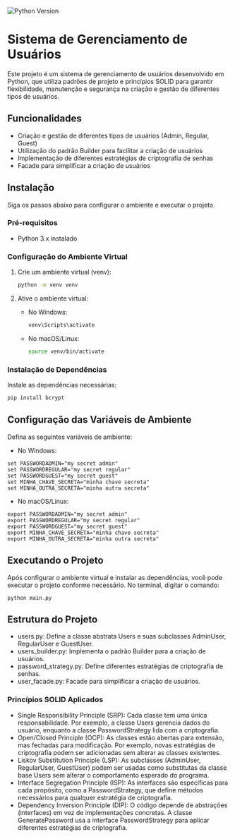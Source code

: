 ![Python Version](https://img.shields.io/badge/python-3.x-blue)


# Sistema de Gerenciamento de Usuários

Este projeto é um sistema de gerenciamento de usuários desenvolvido em Python, que utiliza padrões de projeto e princípios SOLID para garantir flexibilidade, manutenção e segurança na criação e gestão de diferentes tipos de usuários.

## Funcionalidades

- Criação e gestão de diferentes tipos de usuários (Admin, Regular, Guest)
- Utilização do padrão Builder para facilitar a criação de usuários
- Implementação de diferentes estratégias de criptografia de senhas
- Facade para simplificar a criação de usuários

## Instalação

Siga os passos abaixo para configurar o ambiente e executar o projeto.

### Pré-requisitos

- Python 3.x instalado

### Configuração do Ambiente Virtual

1. Crie um ambiente virtual (venv):

    ```bash
    python -m venv venv
    ```

2. Ative o ambiente virtual:

    - No Windows:
        ```bash
        venv\Scripts\activate
        ```

    - No macOS/Linux:
        ```bash
        source venv/bin/activate
        ```

### Instalação de Dependências

Instale as dependências necessárias:

```bash
pip install bcrypt
```

## Configuração das Variáveis de Ambiente

Defina as seguintes variáveis de ambiente:

* No Windows:
```=
set PASSWORDADMIN="my secret admin"
set PASSWORDREGULAR="my secret regular"
set PASSWORDGUEST="my secret guest"
set MINHA_CHAVE_SECRETA="minha chave secreta"
set MINHA_OUTRA_SECRETA="minha outra secreta"
```

* No macOS/Linux:
```=
export PASSWORDADMIN="my secret admin"
export PASSWORDREGULAR="my secret regular"
export PASSWORDGUEST="my secret guest"
export MINHA_CHAVE_SECRETA="minha chave secreta"
export MINHA_OUTRA_SECRETA="minha outra secreta"
```

## Executando o Projeto

Após configurar o ambiente virtual e instalar as dependências, você pode executar o projeto conforme necessário.
No terminal, digitar o comando:
```
python main.py
```

## Estrutura do Projeto

* users.py: Define a classe abstrata Users e suas subclasses AdminUser, RegularUser e GuestUser.
* users_builder.py: Implementa o padrão Builder para a criação de usuários.
* password_strategy.py: Define diferentes estratégias de criptografia de senhas.
* user_facade.py: Facade para simplificar a criação de usuários.

### Princípios SOLID Aplicados

* Single Responsibility Principle (SRP): Cada classe tem uma única responsabilidade. Por exemplo, a classe Users gerencia dados do usuário, enquanto a classe PasswordStrategy lida com a criptografia.
* Open/Closed Principle (OCP): As classes estão abertas para extensão, mas fechadas para modificação. Por exemplo, novas estratégias de criptografia podem ser adicionadas sem alterar as classes existentes.
* Liskov Substitution Principle (LSP): As subclasses (AdminUser, RegularUser, GuestUser) podem ser usadas como substitutas da classe base Users sem alterar o comportamento esperado do programa.
* Interface Segregation Principle (ISP): As interfaces são específicas para cada propósito, como a PasswordStrategy, que define métodos necessários para qualquer estratégia de criptografia.
* Dependency Inversion Principle (DIP): O código depende de abstrações (interfaces) em vez de implementações concretas. A classe GeneratePassword usa a interface PasswordStrategy para aplicar diferentes estratégias de criptografia.
